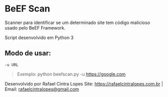 # BeEF Scan

Scanner para identificar se um determinado site tem código malicioso usado pelo BeEF Framework. 

Script desenvolvido em Python 3

                                                                      

## Modo de usar: 
    -u URL

> Exemplo: python beefscan.py -u https://google.com




Desenvolvido por Rafael Cintra Lopes
Site: https://rafaelcintralopes.com.br  |  Email: rafaelcintralopes@gmail.com
